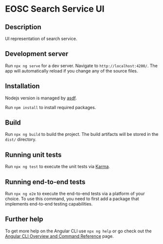 # EOSC Search Service UI

## Description
UI representation of search service.

## Development server

Run `npx ng serve` for a dev server. Navigate to `http://localhost:4200/`. The app will automatically reload if you change any of the source files.

## Installation

Nodejs version is managed by [asdf](https://github.com/asdf-vm/asdf).

Run `npm install` to install required packages.

## Build

Run `npx ng build` to build the project. The build artifacts will be stored in the `dist/` directory.

## Running unit tests

Run `npx ng test` to execute the unit tests via [Karma](https://karma-runner.github.io).

## Running end-to-end tests

Run `npx ng e2e` to execute the end-to-end tests via a platform of your choice. To use this command, you need to first add a package that implements end-to-end testing capabilities.

## Further help

To get more help on the Angular CLI use `npx ng help` or go check out the [Angular CLI Overview and Command Reference](https://angular.io/cli) page.
